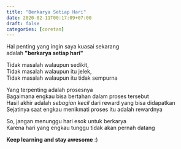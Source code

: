 ```yaml
---
title: "Berkarya Setiap Hari"
date: 2020-02-11T00:17:09+07:00
draft: false
categories: [coretan]
---
```


Hal penting yang ingin saya kuasai sekarang\
adalah **"berkarya setiap hari"**
<!--more-->

Tidak masalah walaupun sedikit,\
Tidak masalah walaupun itu jelek,\
Tidak masalah walaupun itu tidak sempurna

Yang terpenting adalah prosesnya\
Bagaimana engkau bisa bertahan dalam proses tersebut\
Hasil akhir adalah *sebagian kecil* dari reward yang bisa didapatkan\
Sejatinya saat engkau menikmati proses itu adalah rewardnya

So, jangan menunggu hari esok untuk berkarya\
Karena hari yang engkau tunggu tidak akan pernah datang

**Keep learning and stay awesome** :)

